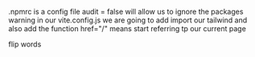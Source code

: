 .npmrc is a config file
audit = false will allow us to ignore the packages warning
in our vite.config.js we are going to add import our tailwind and also add the function
 href="/" means start referring tp our current page


 flip words
 
